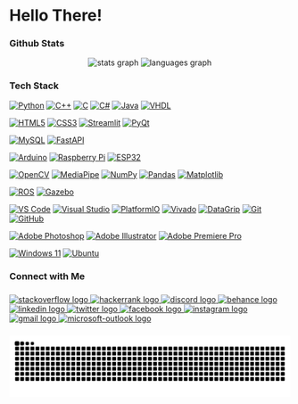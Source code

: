 <h1 align="left">Hello There!</h1>

<h3 align="left">Github Stats</h3>
<div align="center">
  <img src="https://github-readme-stats.vercel.app/api?username=akinduid&rank_icon=github&show=prs_merged_percentage&hide=contribs,issues&show_icons=true&custom_title=Open%20Source%20Contributions&bg_color=1a101c25&icon_color=9595ea&text_color=ffffff&title_color=9595ea&border_radius=10&border_color=6b4176#gh-dark-mode-only" height="150" alt="stats graph"  />
  <img src="https://github-readme-stats.vercel.app/api/top-langs/?username=akinduid&hide=Powershell,Makefile,Javascript,Perl,Pascal,Shell,Cmake,Tcl,Jupyter%20Notebook&layout=compact&langs_count=5&custom_title=Most%20Used%20Languages&card_width=470px&bg_color=1a101c25&text_color=ffffff&title_color=9595ea&border_radius=10&border_color=6b4176#gh-dark-mode-only" height="150" alt="languages graph"  />
</div>

###

<h3 align="left">Tech Stack</h3>

[![Python](https://img.shields.io/badge/Python-3776AB?style=flat-square&logo=python&logoColor=white)](https://www.python.org/)
[![C++](https://img.shields.io/badge/C++-00599C?style=flat-square&logo=cplusplus&logoColor=white)](https://isocpp.org/)
[![C](https://img.shields.io/badge/C-A8B9CC?style=flat-square&logo=c&logoColor=white)](https://www.iso.org/standard/74528.html)
[![C#](https://img.shields.io/badge/C%23-239120?style=flat-square&logo=csharp&logoColor=white)](https://learn.microsoft.com/en-us/dotnet/csharp/)
[![Java](https://img.shields.io/badge/Java-007396?style=flat-square&logo=java&logoColor=white)](https://www.java.com/)
[![VHDL](https://img.shields.io/badge/VHDL-764ABC?style=flat-square&logoColor=white)](https://opensource.ieee.org/vasg)

[![HTML5](https://img.shields.io/badge/HTML5-E34F26?style=flat-square&logo=html5&logoColor=white)](https://www.w3.org/standards/history/html52/)
[![CSS3](https://img.shields.io/badge/CSS3-1572B6?style=flat-square&logo=css3&logoColor=white)](https://www.w3.org/TR/CSS/#css)
[![Streamlit](https://img.shields.io/badge/Streamlit-FF4B4B?style=flat-square&logo=streamlit&logoColor=white)](https://streamlit.io/)
[![PyQt](https://img.shields.io/badge/PyQt-41CD52?style=flat-square&logo=qt&logoColor=white)](https://wiki.python.org/moin/PyQt)

[![MySQL](https://img.shields.io/badge/MySQL-4479A1?style=flat-square&logo=mysql&logoColor=white)](https://www.mysql.com/)
[![FastAPI](https://img.shields.io/badge/FastAPI-009688?style=flat-square&logo=fastapi&logoColor=white)](https://fastapi.tiangolo.com/)

[![Arduino](https://img.shields.io/badge/Arduino-00979D?style=flat-square&logo=arduino&logoColor=white)](https://www.arduino.cc/)
[![Raspberry Pi](https://img.shields.io/badge/Raspberry%20Pi-A22846?style=flat-square&logo=raspberrypi&logoColor=white)](https://www.raspberrypi.org/)
[![ESP32](https://img.shields.io/badge/ESP32-003E62?style=flat-square&logoColor=white)](https://www.espressif.com/en/products/socs/esp32)

[![OpenCV](https://img.shields.io/badge/OpenCV-5C3EE8?style=flat-square&logo=opencv&logoColor=white)](https://opencv.org/)
[![MediaPipe](https://img.shields.io/badge/MediaPipe-FFCC33?style=flat-square&logoColor=black)](https://ai.google.dev/edge/mediapipe/framework)
[![NumPy](https://img.shields.io/badge/NumPy-013243?style=flat-square&logo=numpy&logoColor=white)](https://numpy.org/)
[![Pandas](https://img.shields.io/badge/Pandas-150458?style=flat-square&logo=pandas&logoColor=white)](https://pandas.pydata.org/)
[![Matplotlib](https://img.shields.io/badge/Matplotlib-00427E?style=flat-square&logo=matplotlib&logoColor=white)](https://matplotlib.org/)

[![ROS](https://img.shields.io/badge/ROS-22314E?style=flat-square&logo=ros&logoColor=white)](https://www.ros.org/)
[![Gazebo](https://img.shields.io/badge/Gazebo-009BDE?style=flat-square&logo=gazebo&logoColor=white)](https://gazebosim.org/home)

[![VS Code](https://img.shields.io/badge/VSCode-007ACC?style=flat-square&logo=visual-studio-code&logoColor=white)](https://code.visualstudio.com/)
[![Visual Studio](https://img.shields.io/badge/Visual%20Studio-5C2D91?style=flat-square&logo=visualstudio&logoColor=white)](https://visualstudio.microsoft.com/)
[![PlatformIO](https://img.shields.io/badge/PlatformIO-FF7F00?style=flat-square&logoColor=white)](https://platformio.org/)
[![Vivado](https://img.shields.io/badge/Vivado-2D2D72?style=flat-square&logoColor=white)](https://www.amd.com/en/products/software/adaptive-socs-and-fpgas/vivado.html)
[![DataGrip](https://img.shields.io/badge/DataGrip-000000?style=flat-square&logo=datagrip&logoColor=white)](https://www.jetbrains.com/datagrip/)
[![Git](https://img.shields.io/badge/Git-F05032?style=flat-square&logo=git&logoColor=white)](https://git-scm.com/)
[![GitHub](https://img.shields.io/badge/GitHub-181717?style=flat-square&logo=github&logoColor=white)](https://github.com/)

[![Adobe Photoshop](https://img.shields.io/badge/Adobe%20Photoshop-31A8FF?style=flat-square&logo=adobephotoshop&logoColor=white)](https://www.adobe.com/products/photoshop.html)
[![Adobe Illustrator](https://img.shields.io/badge/Adobe%20Illustrator-FF9A00?style=flat-square&logo=adobeillustrator&logoColor=white)](https://www.adobe.com/products/illustrator.html)
[![Adobe Premiere Pro](https://img.shields.io/badge/Adobe%20Premiere%20Pro-9999FF?style=flat-square&logo=adobepremierepro&logoColor=white)](https://www.adobe.com/products/premiere.html)

[![Windows 11](https://img.shields.io/badge/Windows%2011-0078D6?style=flat-square&logo=windows11&logoColor=white)](https://www.microsoft.com/en-us/windows/windows-11?r=1)
[![Ubuntu](https://img.shields.io/badge/Ubuntu-E95420?style=flat-square&logo=ubuntu&logoColor=white)](https://ubuntu.com/)


###

<h3 align="left">Connect with Me</h3>

###

<div align="left">
  <a href="https://stackoverflow.com">
    <img src="https://raw.githubusercontent.com/maurodesouza/profile-readme-generator/master/src/assets/icons/social/stackoverflow/default.svg" width="42" height="30" alt="stackoverflow logo" />
</a>

<a href="https://www.hackerrank.com/profile/AkinduID">
    <img src="https://raw.githubusercontent.com/maurodesouza/profile-readme-generator/master/src/assets/icons/social/hackerrank/default.svg" width="42" height="30" alt="hackerrank logo" />
</a>

<a href="https://discord.com">
    <img src="https://raw.githubusercontent.com/maurodesouza/profile-readme-generator/master/src/assets/icons/social/discord/default.svg" width="42" height="30" alt="discord logo" />
</a>

<a href="https://www.behance.net/akinduid">
    <img src="https://raw.githubusercontent.com/maurodesouza/profile-readme-generator/master/src/assets/icons/social/behance/default.svg" width="42" height="30" alt="behance logo" />
</a>

<a href="https://linkedin.com/in/akinduid">
    <img src="https://raw.githubusercontent.com/maurodesouza/profile-readme-generator/master/src/assets/icons/social/linkedin/default.svg" width="42" height="30" alt="linkedin logo" />
</a>

<a href="https://twitter.com/akindu_id">
    <img src="https://raw.githubusercontent.com/maurodesouza/profile-readme-generator/master/src/assets/icons/social/twitter/default.svg" width="42" height="30" alt="twitter logo" />
</a>

<a href="https://facebook.com/akindu.id/">
    <img src="https://raw.githubusercontent.com/maurodesouza/profile-readme-generator/master/src/assets/icons/social/facebook/default.svg" width="42" height="30" alt="facebook logo" />
</a>

<a href="https://instagram.com/akindu.id/">
    <img src="https://raw.githubusercontent.com/maurodesouza/profile-readme-generator/master/src/assets/icons/social/instagram/default.svg" width="42" height="30" alt="instagram logo" />
</a>

<a href="mailto:akinduid@gmail.com">
    <img src="https://raw.githubusercontent.com/maurodesouza/profile-readme-generator/master/src/assets/icons/social/gmail/default.svg" width="42" height="30" alt="gmail logo" />
</a>

<a href="mailto:akinduid100@outlook.com">
    <img src="https://raw.githubusercontent.com/maurodesouza/profile-readme-generator/master/src/assets/icons/social/microsoft-outlook/default.svg" width="42" height="30" alt="microsoft-outlook logo" />
</a>

  
</div>

###

<img src="https://raw.githubusercontent.com/akinduid/akinduid/output/snake.svg" alt="Snake animation" />

###
